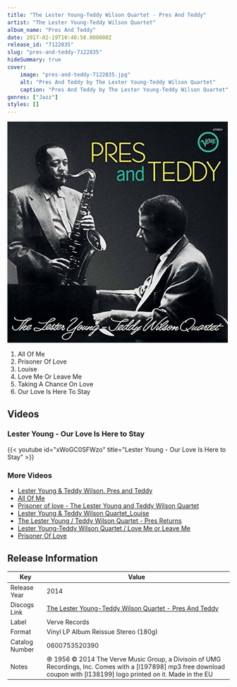 ```yaml
---
title: "The Lester Young-Teddy Wilson Quartet - Pres And Teddy"
artist: "The Lester Young-Teddy Wilson Quartet"
album_name: "Pres And Teddy"
date: 2017-02-19T10:40:58.000000Z
release_id: "7122835"
slug: "pres-and-teddy-7122835"
hideSummary: true
cover:
    image: "pres-and-teddy-7122835.jpg"
    alt: "Pres And Teddy by The Lester Young-Teddy Wilson Quartet"
    caption: "Pres And Teddy by The Lester Young-Teddy Wilson Quartet"
genres: ["Jazz"]
styles: []
---
```


![Pres And Teddy by The Lester Young-Teddy Wilson Quartet](pres-and-teddy-7122835.jpg)

<!-- section break -->

1. All Of Me
2. Prisoner Of Love
3. Louise
4. Love Me Or Leave Me
5. Taking A Chance On Love
6. Our Love Is Here To Stay

<!-- section break -->




## Videos
### Lester Young - Our Love Is Here to Stay
{{< youtube id="xWoGC0SFWzo" title="Lester Young - Our Love Is Here to Stay" >}}<br>

### More Videos

- [Lester Young & Teddy Wilson.   Pres and Teddy](https://www.youtube.com/watch?v=tDesCGeGLL4)
- [All Of Me](https://www.youtube.com/watch?v=cH77OyCq7PU)
- [Prisoner of love - The Lester Young and Teddy Wilson Quartet](https://www.youtube.com/watch?v=i0-gOlp56Ok)
- [Lester Young & Teddy Wilson Quartet_Louise](https://www.youtube.com/watch?v=NYc_X29JAdM)
- [The Lester Young / Teddy Wilson Quartet  - Pres Returns](https://www.youtube.com/watch?v=lvBjc-nBBBI)
- [Lester Young-Teddy Wilson Quartet / Love Me or Leave Me](https://www.youtube.com/watch?v=5GvTHaawtHg)
- [Prisoner Of Love](https://www.youtube.com/watch?v=yJb-03xp2ZU)


## Release Information
|  Key           | Value                                                |
| ---------------| ---------------------------------------------------- |
| Release Year   | 2014                                   |
| Discogs Link   | [The Lester Young-Teddy Wilson Quartet - Pres And Teddy](https://www.discogs.com/release/7122835-The-Lester-Young-Teddy-Wilson-Quartet-Pres-And-Teddy) |
| Label          | Verve Records |
| Format         | Vinyl LP Album Reissue Stereo (180g) |
| Catalog Number | 0600753520390 |
| Notes | ℗ 1956 © 2014 The Verve Music Group, a Divisoin of UMG Recordings, Inc. Comes with a [l197898] mp3 free download coupon with [l138199] logo printed on it. Made in the EU |
